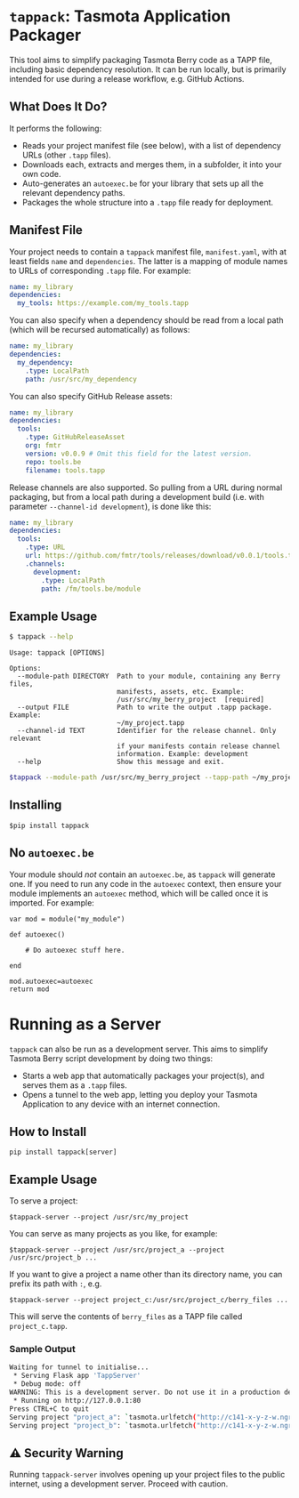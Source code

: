 # `tappack`: Tasmota Application Packager

This tool aims to simplify packaging Tasmota Berry code as a TAPP file, including basic dependency resolution. It can be
run locally, but is primarily intended for use during a release workflow, e.g. GitHub Actions.

## What Does It Do?

It performs the following:

* Reads your project manifest file (see below), with a list of dependency URLs (other `.tapp` files).
* Downloads each, extracts and merges them, in a subfolder, it into your own code.
* Auto-generates an `autoexec.be` for your library that sets up all the relevant dependency paths.
* Packages the whole structure into a `.tapp` file ready for deployment.

## Manifest File

Your project needs to contain a `tappack` manifest file, `manifest.yaml`, with at least fields `name`
and `dependencies`. The latter is a mapping of module names to URLs of corresponding `.tapp` file. For example:

```yaml
name: my_library
dependencies:
  my_tools: https://example.com/my_tools.tapp

```

You can also specify when a dependency should be read from a local path (which will be recursed automatically) as
follows:

```yaml
name: my_library
dependencies:
  my_dependency:
    .type: LocalPath
    path: /usr/src/my_dependency
```

You can also specify GitHub Release assets:

```yaml
name: my_library
dependencies:
  tools:
    .type: GitHubReleaseAsset
    org: fmtr
    version: v0.0.9 # Omit this field for the latest version.
    repo: tools.be
    filename: tools.tapp
```

Release channels are also supported. So pulling from a URL during normal packaging, but from a local path during a
development build (i.e. with parameter `--channel-id development`), is done like this:

```yaml
name: my_library
dependencies:
  tools:
    .type: URL
    url: https://github.com/fmtr/tools/releases/download/v0.0.1/tools.tapp
    .channels:
      development:
        .type: LocalPath
        path: /fm/tools.be/module
```

## Example Usage

```bash
$ tappack --help
```

```console
Usage: tappack [OPTIONS]

Options:
  --module-path DIRECTORY  Path to your module, containing any Berry files,
                           manifests, assets, etc. Example:
                           /usr/src/my_berry_project  [required]
  --output FILE            Path to write the output .tapp package. Example:
                           ~/my_project.tapp
  --channel-id TEXT        Identifier for the release channel. Only relevant
                           if your manifests contain release channel
                           information. Example: development
  --help                   Show this message and exit.
```

```bash
$tappack --module-path /usr/src/my_berry_project --tapp-path ~/my_project.tapp
```

## Installing

`$pip install tappack`

## No `autoexec.be`

Your module should _not_ contain an `autoexec.be`, as `tappack` will generate one. If you need to run any code in
the `autoexec` context, then ensure your module implements an `autoexec` method, which will be called once it is
imported. For example:

```be
var mod = module("my_module")

def autoexec()

    # Do autoexec stuff here.

end

mod.autoexec=autoexec
return mod
```

# Running as a Server

`tappack` can also be run as a development server. This aims to simplify Tasmota Berry script development by doing two
things:

* Starts a web app that automatically packages your project(s), and serves them as a `.tapp` files.
* Opens a tunnel to the web app, letting you deploy your Tasmota Application to any device with an internet connection.

## How to Install

`pip install tappack[server]`

## Example Usage

To serve a project:

`$tappack-server --project /usr/src/my_project`

You can serve as many projects as you like, for example:

`$tappack-server --project /usr/src/project_a --project /usr/src/project_b ...`

If you want to give a project a name other than its directory name, you can prefix its path with `:`, e.g.

`$tappack-server --project project_c:/usr/src/project_c/berry_files ...`

This will serve the contents of `berry_files` as a TAPP file called `project_c.tapp`.

### Sample Output

```bash
Waiting for tunnel to initialise...
 * Serving Flask app 'TappServer'
 * Debug mode: off
WARNING: This is a development server. Do not use it in a production deployment. Use a production WSGI server instead.
 * Running on http://127.0.0.1:80
Press CTRL+C to quit
Serving project "project_a": `tasmota.urlfetch("http://c141-x-y-z-w.ngrok.io/project_a.tapp")`
Serving project "project_b": `tasmota.urlfetch("http://c141-x-y-z-w.ngrok.io/project_b.tapp")`
```

## :warning: Security Warning

Running `tappack-server` involves opening up your project files to the public internet, using a development server.
Proceed with
caution. 



